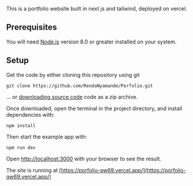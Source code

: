 This is a portfolio website built in next js and tailwind, deployed on vercel.

## Prerequisites

You will need [Node.js](https://nodejs.org) version 8.0 or greater installed on your system.

## Setup

Get the code by either cloning this repository using git

```
git clone https://github.com/RendaNyamande/Porfolio.git
```

... or [downloading source code](https://github.com/RendaNyamande/Porfolio/archive/refs/heads/main.zip) code as a zip archive.

Once downloaded, open the terminal in the project directory, and install dependencies with:

```
npm install
```

Then start the example app with:

```
npm run dev
```

Open [http://localhost:3000](http://localhost:3000) with your browser to see the result.

The site is running at [https://porfolio-qw69.vercel.app/](https://porfolio-qw69.vercel.app/)
